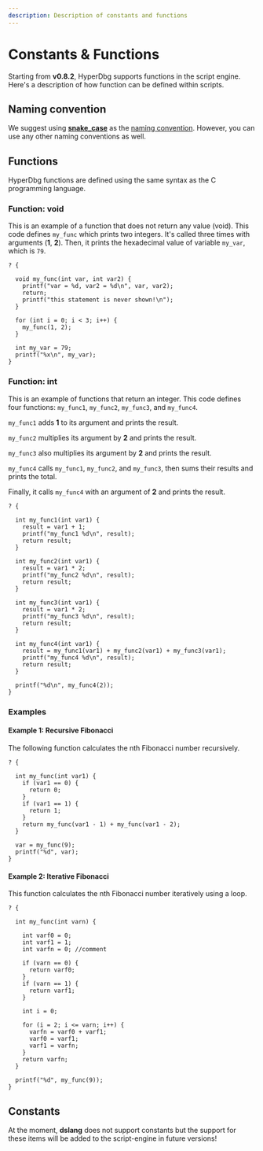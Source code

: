 ```yaml
---
description: Description of constants and functions
---
```


# Constants & Functions

Starting from **v0.8.2**, HyperDbg supports functions in the script engine. Here's a description of how function can be defined within scripts.

## Naming convention

We suggest using [**snake\_case**](https://en.wikipedia.org/wiki/Snake\_case) as the [naming convention](https://en.wikipedia.org/wiki/Naming\_convention\_\(programming\)). However, you can use any other naming conventions as well.

## Functions

HyperDbg functions are defined using the same syntax as the C programming language.

### Function: void

This is an example of a function that does not return any value (void). This code defines `my_func` which prints two integers. It's called three times with arguments (**1**, **2**). Then, it prints the hexadecimal value of variable `my_var`, which is `79`.

```clike
? {
    
  void my_func(int var, int var2) {
    printf("var = %d, var2 = %d\n", var, var2);
    return;
    printf("this statement is never shown!\n");
  }
  
  for (int i = 0; i < 3; i++) {
    my_func(1, 2);
  }

  int my_var = 79;
  printf("%x\n", my_var);
}
```

### Function: int

This is an example of functions that return an integer. This code defines four functions: `my_func1`, `my_func2`, `my_func3`, and `my_func4`.

`my_func1` adds **1** to its argument and prints the result.

`my_func2` multiplies its argument by **2** and prints the result.

`my_func3` also multiplies its argument by **2** and prints the result.

`my_func4` calls `my_func1`, `my_func2`, and `my_func3`, then sums their results and prints the total.&#x20;

Finally, it calls `my_func4` with an argument of **2** and prints the result.

```clike
? {
    
  int my_func1(int var1) {
    result = var1 + 1;
    printf("my_func1 %d\n", result);
    return result;
  }
  
  int my_func2(int var1) {
    result = var1 * 2;
    printf("my_func2 %d\n", result);
    return result;
  }
  
  int my_func3(int var1) {
    result = var1 * 2;
    printf("my_func3 %d\n", result);
    return result;
  }
  
  int my_func4(int var1) {
    result = my_func1(var1) + my_func2(var1) + my_func3(var1);
    printf("my_func4 %d\n", result);
    return result;
  }

  printf("%d\n", my_func4(2));
}
```

### Examples

#### Example 1: Recursive Fibonacci

The following function calculates the nth Fibonacci number recursively.

```clike
? {

  int my_func(int var1) {
    if (var1 == 0) {
      return 0;
    }
    if (var1 == 1) {
      return 1;
    }
    return my_func(var1 - 1) + my_func(var1 - 2);
  }
  
  var = my_func(9);
  printf("%d", var);
}
```

#### Example 2: Iterative Fibonacci

This function calculates the nth Fibonacci number iteratively using a loop.

```clike
? {

  int my_func(int varn) {
      
    int varf0 = 0;
    int varf1 = 1;
    int varfn = 0; //comment

    if (varn == 0) {
      return varf0;
    }
    if (varn == 1) {
      return varf1;
    }

    int i = 0;
    
    for (i = 2; i <= varn; i++) {
      varfn = varf0 + varf1;
      varf0 = varf1;
      varf1 = varfn;
    }
    return varfn;
  }
  
  printf("%d", my_func(9));
}
```

## Constants

At the moment, **dslang** does not support constants but the support for these items will be added to the script-engine in future versions!

